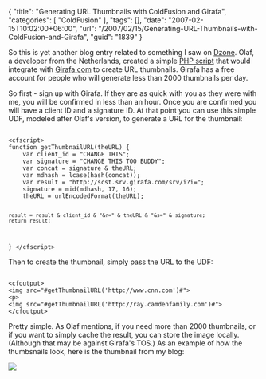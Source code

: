 {
	"title": "Generating URL Thumbnails with ColdFusion and Girafa",
	"categories": [
		"ColdFusion"
	],
	"tags": [],
	"date": "2007-02-15T10:02:00+06:00",
	"url": "/2007/02/15/Generating-URL-Thumbnails-with-ColdFusion-and-Girafa",
	"guid": "1839"
}

So this is yet another blog entry related to something I saw on <a href="http://www.dzone.com">Dzone</a>. Olaf, a developer from the Netherlands, created a simple <a href="http://www.web-development-blog.com/archives/dynamic-thumbnails-from-websites/">PHP script</a> that would integrate with <a href="http://www.girafa.com">Girafa.com</a> to create URL thumbnails. Girafa has a free account for people who will generate less than 2000 thumbnails per day.
<!--more-->
So first - sign up with Girafa. If they are as quick with you as they were with me, you will be confirmed in less than an hour. Once you are confirmed you will have a client ID and a signature ID. At that point you can use this simple UDF, modeled after Olaf's version, to generate a URL for the thumbnail:

<code>
&lt;cfscript&gt;
function getThumbnailURL(theURL) {
	var client_id = "CHANGE THIS";
	var signature = "CHANGE THIS TOO BUDDY";
	var concat = signature & theURL;
	var mdhash = lcase(hash(concat));
	var result = "http://scst.srv.girafa.com/srv/i?i=";
	signature = mid(mdhash, 17, 16);
	theURL = urlEncodedFormat(theURL);
	
	result = result & client_id & "&r=" & theURL & "&s=" & signature;
	return result;
}
&lt;/cfscript&gt;
</code>

Then to create the thumbnail, simply pass the URL to the UDF:

<code>
&lt;cfoutput&gt;
&lt;img src="#getThumbnailURL('http://www.cnn.com')#"&gt;
&lt;p&gt;
&lt;img src="#getThumbnailURL('http://ray.camdenfamily.com')#"&gt;
&lt;/cfoutput&gt;
</code>

Pretty simple. As Olaf mentions, if you need more than 2000 thumbnails, or if you want to simply cache the result, you can store the image locally. (Although that may be against Girafa's TOS.) As an example of how the thumbsnails look, here is the thumbnail from my blog:

<img src="http://scst.srv.girafa.com/srv/i?i=sc010594&r=http%3A%2F%2Fray%2Ecamdenfamily%2Ecom&s=0af1b70f77887885">